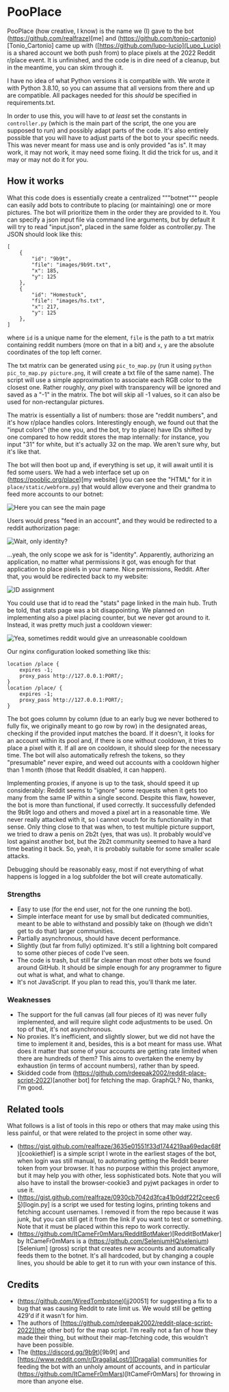 # PooPlace
PooPlace (how creative, I know) is the name we (I) gave to the bot (https://github.com/realfraze)[me] and (https://github.com/tonio-cartonio)[Tonio_Cartonio] came up with ([https://github.com/lupo-lucio](Lupo_Lucio) is a shared account we both push from) to place pixels at the 2022 Reddit r/place event. It is unfinished, and the code is in dire need of a cleanup, but in the meantime, you can skim through it.

I have no idea of what Python versions it is compatible with. We wrote it with Python 3.8.10, so you can assume that all versions from there and up are compatible. All packages needed for this *should* be specified in requirements.txt.

In order to use this, you will have to *at least* set the constants in <code>controller.py</code> (which is the main part of the script, the one you are supposed to run) and possibly adapt parts of the code. It's also entirely possible that you will have to adjust parts of the bot to your specific needs. This was never meant for mass use and is only provided "as is". It may work, it may not work, it may need some fixing. It did the trick for us, and it may or may not do it for you.

## How it works

What this code does is essentially create a centralized """botnet""" people can easily add bots to contribute to placing (or maintaining) one or more pictures. The bot will prioritize them in the order they are provided to it. You can specify a json input file via command line arguments, but by default it will try to read "input.json", placed in the same folder as controller.py. The JSON should look like this:

	[
    	{
			"id": "9b9t",
			"file": "images/9b9t.txt",
			"x": 185,
			"y": 125
		},
		{
			"id": "Homestuck",
			"file": "images/hs.txt",
			"x": 217,
			"y": 125
		},
	]

where <code>id</code> is a unique name for the element, <code>file</code> is the path to a txt matrix containing reddit numbers (more on that in a bit) and <code>x</code>, <code>y</code> are the absolute coordinates of the top left corner.

The txt matrix can be generated using <code>pic_to_map.py</code> (run it using <code>python pic_to_map.py picture.png</code>, it will create a txt file of the same name). The script will use a simple approximation to associate each RGB color to the closest one. Rather roughly, *any* pixel with transparency will be ignored and saved as a "-1" in the matrix. The bot will skip all -1 values, so it can also be used for non-rectangular pictures.

The matrix is essentially a list of numbers: those are "reddit numbers", and it's how r/place handles colors. Interestingly enough, we found out that the "input colors" (the one you, and the bot, try to place) have IDs shifted by one compared to how reddit stores the map internally: for instance, you input "31" for white, but it's actually 32 on the map. We aren't sure why, but it's like that.

The bot will then boot up and, if everything is set up, it will await until it is fed some users. We had a web interface set up on (https://pooblic.org/place)[my website] (you can see the "HTML" for it in <code>place/static/webform.py</code>) that would allow everyone and their grandma to feed more accounts to our botnet:

![Here you can see the main page](https://cdn.pooblic.org/github/rplace1.png)

Users would press "feed in an account", and they would be redirected to a reddit authorization page:

![Wait, only identity?](https://cdn.pooblic.org/github/rplace2.png)

...yeah, the only scope we ask for is "identity". Apparently, authorizing an application, no matter what permissions it got, was enough for that application to place pixels in your name. Nice permissions, Reddit. After that, you would be redirected back to my website:

![ID assignment](https://cdn.pooblic.org/github/rplace3.png)

You could use that id to read the "stats" page linked in the main hub. Truth be told, that stats page was a bit disappointing. We planned on implementing also a pixel placing counter, but we never got around to it. Instead, it was pretty much just a cooldown viewer:

![Yea, sometimes reddit would give an unreasonable cooldown](https://cdn.pooblic.org/github/rplace4.png)

Our nginx configuration looked something like this:

	location /place {
		expires -1;
		proxy_pass http://127.0.0.1:PORT/;
	}
	location /place/ {
		expires -1;
		proxy_pass http://127.0.0.1:PORT/;
	}

The bot goes column by column (due to an early bug we never bothered to fully fix, we originally meant to go row by row) in the designated areas, checking if the provided input matches the board. If it doesn't, it looks for an account within its pool and, if there is one without cooldown, it tries to place a pixel with it. If all are on cooldown, it should sleep for the necessary time. The bot will also automatically refresh the tokens, so they "presumable" never expire, and weed out accounts with a cooldown higher than 1 month (those that Reddit disabled, it can happen).

Implementing proxies, if anyone is up to the task, should speed it up considerably: Reddit seems to "ignore" some requests when it gets too many from the same IP within a single second. Despite this flaw, however, the bot is more than functional, if used correctly. It successfully defended the 9b9t logo and others and moved a pixel art in a reasonable time. We never really attacked with it, so I cannot vouch for its functionality in that sense. Only thing close to that was when, to test multiple picture support, we tried to draw a penis on 2b2t (yes, that was us). It probably would've lost against another bot, but the 2b2t community seemed to have a hard time beating it back. So, yeah, it is probably suitable for some smaller scale attacks.

Debugging should be reasonably easy, most if not everything of what happens is logged in a log subfolder the bot will create automatically.

### Strengths
- Easy to use (for the end user, not for the one running the bot).
- Simple interface meant for use by small but dedicated communities, meant to be able to withstand and possibly take on (though we didn't get to do that) larger communities.
- Partially asynchronous, should have decent performance.
- Slightly (but far from fully) optimized. It's still a lightning bolt compared to some other pieces of code I've seen.
- The code is trash, but still far cleaner than most other bots we found around GitHub. It should be simple enough for any programmer to figure out what is what, and what to change.
- It's not JavaScript. If you plan to read this, you'll thank me later.

### Weaknesses
- The support for the full canvas (all four pieces of it) was never fully implemented, and will require slight code adjustments to be used. On top of that, it's not asynchronous.
- No proxies. It's inefficient, and slightly slower, but we did not have the time to implement it and, besides, this is a bot meant for mass use. What does it matter that some of your accounts are getting rate limited when there are hundreds of them? This aims to overtaken the enemy by exhaustion (in terms of account numbers), rather than by speed.
- Skidded code from (https://github.com/rdeepak2002/reddit-place-script-2022)[another bot] for fetching the map. GraphQL? No, thanks, I'm good.

## Related tools
What follows is a list of tools in this repo or others that may make using this less painful, or that were related to the project in some other way.
- (https://gist.github.com/realfraze/3635e01551f33d1744219aa69edac68f)[cookiethief] is a simple script I wrote in the earliest stages of the bot, when login was still manual, to automating getting the Reddit bearer token from your browser. It has no purpose within this project anymore, but it may help you with other, less sophisticated bots. Note that you will also have to install the browser-cookie3 and pyjwt packages in order to use it.
- (https://gist.github.com/realfraze/0930cb7042d3fca41b0ddf22f2ceec65)[login.py] is a script we used for testing logins, printing tokens and fetching account usernames. I removed it from the repo because it was junk, but you can still get it from the link if you want to test or something. Note that it must be placed within this repo to work correctly.
- (https://github.com/ItCameFr0mMars/RedditBotMaker)[RedditBotMaker] by ItCameFr0mMars is a (https://github.com/SeleniumHQ/selenium)[Selenium] (gross) script that creates new accounts and automatically feeds them to the botnet. It's all hardcoded, but by changing a couple lines, you should be able to get it to run with your own instance of this.

## Credits
- (https://github.com/WiredTombstone)[jj20051] for suggesting a fix to a bug that was causing Reddit to rate limit us. We would still be getting 429'd if it wasn't for him.
- The authors of [https://github.com/rdeepak2002/reddit-place-script-2022](the other bot) for the map script. I'm really not a fan of how they made their thing, but without their map-fetching code, this wouldn't have been possible.
- The (https://discord.gg/9b9t)[9b9t] and [https://www.reddit.com/r/DragaliaLost/](Dragalia) communities for feeding the bot with an unholy amount of accounts, and in particular (https://github.com/ItCameFr0mMars)[ItCameFr0mMars] for throwing in more than anyone else.

